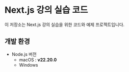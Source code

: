 # Next.js 강의 실습 코드

이 저장소는 Next.js 강의 실습을 위한 코드와 예제 프로젝트입니다.

## 개발 환경

- Node.js 버전
  - macOS : **v22.20.0**
  - Windows

